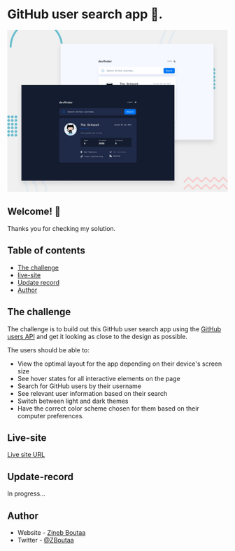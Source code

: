 # GitHub user search app 🐼.

![Design preview for the GitHub user search app coding challenge](Design/preview.jpg)

## Welcome! 👋

Thanks you for checking my solution.

## Table of contents

- [The challenge](#the-challenge)
- [live-site](#Live-site)
- [Update record](#Update-record)
- [Author](#author)

## The challenge

The challenge is to build out this GitHub user search app using the [GitHub users API](https://docs.github.com/en/rest/reference/users#get-a-user) and get it looking as close to the design as possible.

The users should be able to:

- View the optimal layout for the app depending on their device's screen size
- See hover states for all interactive elements on the page
- Search for GitHub users by their username
- See relevant user information based on their search
- Switch between light and dark themes
- Have the correct color scheme chosen for them based on their computer preferences.


## Live-site

[Live site URL](https://zineb-bou.github.io/GitHub-user-search-app./)

## Update-record

In progress...

## Author

- Website - [Zineb Boutaa](https://zineb-bou.github.io/)
- Twitter - [@ZBoutaa](https://twitter.com/ZBoutaa)
